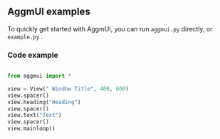 ## AggmUI examples

To quickly get started with AggmUI, you can run `aggmui.py` directly, or `example.py` .

### Code example

```python

from aggmui import *

view = View(" Window Title", 400, 600)
view.spacer()
view.heading("Heading")
view.spacer()
view.text("Text")
view.spacer()
view.mainloop()

```
